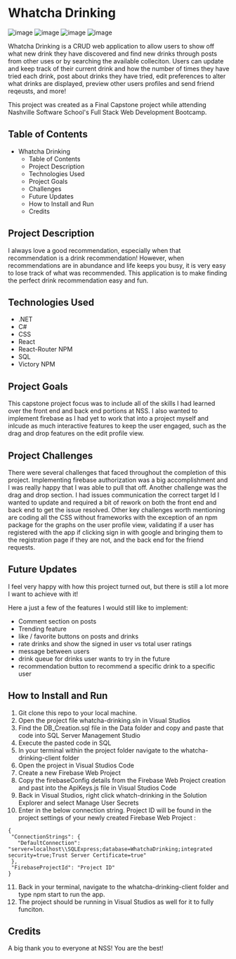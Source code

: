 # Whatcha Drinking
![image](https://github.com/r-stroud/whatcha-drinking/assets/106875994/de208b19-f19d-458f-b177-db615fa8e577)
![image](https://github.com/r-stroud/whatcha-drinking/assets/106875994/0399b915-a010-468f-ab9b-631c3a9007ab)
![image](https://github.com/r-stroud/whatcha-drinking/assets/106875994/a6616d44-822c-41b2-8611-1cb958a192f4)
![image](https://github.com/r-stroud/whatcha-drinking/assets/106875994/c4e167e0-5fd5-4307-ae16-a0fd1fc3c1fd)





Whatcha Drinking is a CRUD web application to allow users to show off what new drink they have discovered and find new drinks through posts from other uses or by searching the available colleciton. Users can update and keep track of their current drink and how the number of times they have tried each drink, post about drinks they have tried, edit preferences to alter what drinks are displayed, preview other users profiles and send friend reqeusts, and more!

This project was created as a Final Capstone project while attending Nashville Software School's Full Stack Web Development Bootcamp. 

## Table of Contents
- Whatcha Drinking
  - Table of Contents
  - Project Description
  - Technologies Used
  - Project Goals
  - Challenges
  - Future Updates
  - How to Install and Run
  - Credits

## Project Description

I always love a good recommendation, especially when that recommendation is a drink recommendation! However, when recommendations are in abundance and life keeps you busy, it is very easy to lose track of what was recommended. This application is to make finding the perfect drink recommendation easy and fun. 

## Technologies Used

- .NET
- C#
- CSS
- React
- React-Router NPM
- SQL
- Victory NPM

## Project Goals

This capstone project focus was to include all of the skills I had learned over the front end and back end portions at NSS. I also wanted to implement firebase as I had yet to work that into a project myself and inlcude as much interactive features to keep the user engaged, such as the drag and drop features on the edit profile view.

## Project Challenges

There were several challenges that faced throughout the completion of this project. Implementing firebase authorization was a big accomplishment and I was really happy that I was able to pull that off. Another challenge was the drag and drop section. I had issues communication the correct target Id I wanted to update and required a bit of rework on both the front end and back end to get the issue resolved. Other key challenges worth mentioning are coding all the CSS without frameworks with the exception of an npm package for the graphs on the user profile view, validating if a user has registered with the app if clicking sign in with google and bringing them to the registration page if they are not, and the back end for the friend requests.

## Future Updates

I feel very happy with how this project turned out, but there is still a lot more I want to achieve with it!

Here a just a few of the features I would still like to implement:
- Comment section on posts
- Trending feature
- like / favorite buttons on posts and drinks
- rate drinks and show the signed in user vs total user ratings
- message between users
- drink queue for drinks user wants to try in the future
- recommendation button to recommend a specific drink to a specific user

## How to Install and Run

1. Git clone this repo to your local machine.
2. Open the project file whatcha-drinking.sln in Visual Studios
3. Find the DB_Creation.sql file in the Data folder and copy and paste that code into SQL Server Management Studio
4. Execute the pasted code in SQL
5. In your terminal within the project folder navigate to the whatcha-drinking-client folder
6. Open the project in Visual Studios Code
7. Create a new Firebase Web Project
8. Copy the firebaseConfig details from the Firebase Web Project creation and past into the ApiKeys.js file in Visual Studios Code
9. Back in Visual Studios, right click whatch-drinking in the Solution Explorer and select Manage User Secrets
10. Enter in the below connection string. Project ID will be found in the project settings of your newly created Firebase Web Project :
 ```
{
  "ConnectionStrings": {
    "DefaultConnection": "server=localhost\\SQLExpress;database=WhatchaDrinking;integrated security=true;Trust Server Certificate=true"
  },
  "FirebaseProjectId": "Project ID"
}
```
11. Back in your terminal, navigate to the whatcha-drinking-client folder and type npm start to run the app.
12. The project should be running in Visual Studios as well for it to fully funciton.


## Credits

A big thank you to everyone at NSS! You are the best!
